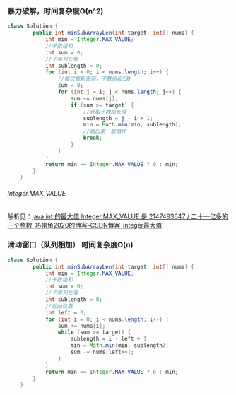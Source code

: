 ### 暴力破解，时间复杂度O(n^2)

```java
class Solution {
        public int minSubArrayLen(int target, int[] nums) {
            int min = Integer.MAX_VALUE;
            //子数组和
            int sum = 0;
            //子序列长度
            int sublength = 0;
            for (int i = 0; i < nums.length; i++) {
                //每次重新循环，子数组和归0
                sum = 0;
                for (int j = i; j < nums.length; j++) {
                    sum += nums[j];
                    if (sum >= target) {
                        //获取子数组长度
                        sublength = j - i + 1;
                        min = Math.min(min, sublength);
                        //跳出第一层循环
                        break;
                    }
                }
            }
            return min == Integer.MAX_VALUE ? 0 : min;
        }
    }
```



###### Integer.MAX_VALUE

解析见：[java int 的最大值 Integer.MAX_VALUE 是 2147483647 / 二十一亿多的一个整数_热带鱼2020的博客-CSDN博客_integer最大值](https://blog.csdn.net/beguile/article/details/82862606)



### 滑动窗口（队列相加） 时间复杂度O(n)

```java
class Solution {
        public int minSubArrayLen(int target, int[] nums) {
            int min = Integer.MAX_VALUE;
            //子数组和
            int sum = 0;
            //子序列长度
            int sublength = 0;
            //起始位置
            int left = 0;
            for (int i = 0; i < nums.length; i++) {
                sum += nums[i];
                while (sum >= target) {
                    sublength = i - left + 1;
                    min = Math.min(min, sublength);
                    sum -= nums[left++];
                }
            }
            return min == Integer.MAX_VALUE ? 0 : min;
        }
    }
```

